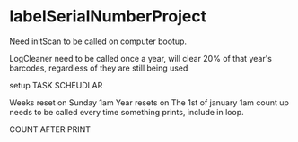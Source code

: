 # labelSerialNumberProject

Need initScan to be called on computer bootup. 

LogCleaner need to be called once a year, will clear 20% of that year's barcodes, regardless of they are still being used


setup TASK SCHEUDLAR

Weeks reset on Sunday 1am
Year resets on The 1st of january 1am
count up needs to be called every time something prints, include in loop.

COUNT AFTER PRINT
